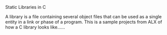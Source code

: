 Static Libraries in C

A library is a file containing several object files that can be used as a single entity in a link or phase of a program. This is a sample projects from ALX of how a C library looks like......
